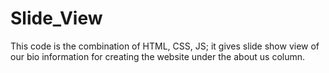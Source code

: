 # Slide_View
This code is the combination of HTML, CSS, JS; it gives slide show view of our bio information for creating the website under the about us column.
